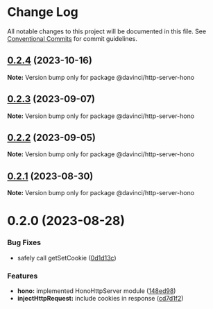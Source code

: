 # Change Log

All notable changes to this project will be documented in this file.
See [Conventional Commits](https://conventionalcommits.org) for commit guidelines.

## [0.2.4](https://github.com/HPInc/davinci/compare/@davinci/http-server-hono@0.2.3...@davinci/http-server-hono@0.2.4) (2023-10-16)

**Note:** Version bump only for package @davinci/http-server-hono





## [0.2.3](https://github.com/HPInc/davinci/compare/@davinci/http-server-hono@0.2.2...@davinci/http-server-hono@0.2.3) (2023-09-07)

**Note:** Version bump only for package @davinci/http-server-hono





## [0.2.2](https://github.com/HPInc/davinci/compare/@davinci/http-server-hono@0.2.1...@davinci/http-server-hono@0.2.2) (2023-09-05)

**Note:** Version bump only for package @davinci/http-server-hono





## [0.2.1](https://github.com/HPInc/davinci/compare/@davinci/http-server-hono@0.2.0...@davinci/http-server-hono@0.2.1) (2023-08-30)

**Note:** Version bump only for package @davinci/http-server-hono





# 0.2.0 (2023-08-28)


### Bug Fixes

* safely call getSetCookie ([0d1d13c](https://github.com/HPInc/davinci/commit/0d1d13cac312ececf14e4a1e0010f44ef931603d))


### Features

* **hono:** implemented HonoHttpServer module ([148ed98](https://github.com/HPInc/davinci/commit/148ed98cb096eed35c06cf6b79bd252b113ff388))
* **injectHttpRequest:** include cookies in response ([cd7d1f2](https://github.com/HPInc/davinci/commit/cd7d1f219c8ac3209c311350914fd02c07c57768))
